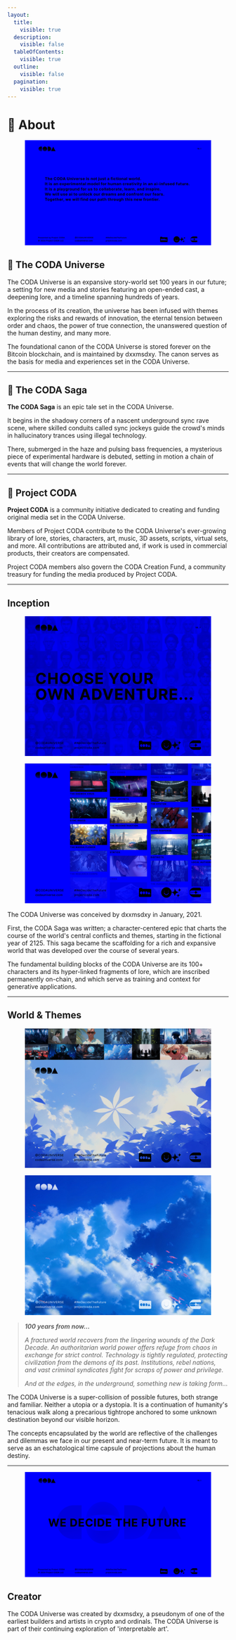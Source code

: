 ```yaml
---
layout:
  title:
    visible: true
  description:
    visible: false
  tableOfContents:
    visible: true
  outline:
    visible: false
  pagination:
    visible: true
---
```


# 📄 About

<div data-full-width="true">

<figure><img src="../../.gitbook/assets/coda_deck_artboards-3.jpg" alt=""><figcaption></figcaption></figure>

</div>

## 🔵 The CODA Universe

The CODA Universe is an expansive story-world set 100 years in our future; a setting for new media and stories featuring an open-ended cast, a deepening lore, and a timeline spanning hundreds of years.

In the process of its creation, the universe has been infused with themes exploring the risks and rewards of innovation, the eternal tension between order and chaos, the power of true connection, the unanswered question of the human destiny, and many more.

The foundational canon of the CODA Universe is stored forever on the Bitcoin blockchain, and is maintained by dxxmsdxy. The canon serves as the basis for media and experiences set in the CODA Universe.

***

## 🔵 The CODA Saga

**The CODA Saga** is an epic tale set in the CODA Universe.

It begins in the shadowy corners of a nascent underground sync rave scene, where skilled conduits called sync jockeys guide the crowd's minds in hallucinatory trances using illegal technology.

There, submerged in the haze and pulsing bass frequencies, a mysterious piece of experimental hardware is debuted, setting in motion a chain of events that will change the world forever.

***

## 🔵 Project CODA

**Project CODA** is a community initiative dedicated to creating and funding original media set in the CODA Universe.

Members of Project CODA contribute to the CODA Universe's ever-growing library of lore, stories, characters, art, music, 3D assets, scripts, virtual sets, and more. All contributions are attributed and, if work is used in commercial products, their creators are compensated.

Project CODA members also govern the CODA Creation Fund, a community treasury for funding the media produced by Project CODA.

***

## Inception

<div>

<figure><img src="../../.gitbook/assets/social_choose-your-own-adventure.jpg" alt=""><figcaption></figcaption></figure>

 

<figure><img src="../../.gitbook/assets/social_canon.jpg" alt=""><figcaption></figcaption></figure>

</div>

The CODA Universe was conceived by dxxmsdxy in January, 2021.

First, the CODA Saga was written; a character-centered epic that charts the course of the world's central conflicts and themes, starting in the fictional year of 2125. This saga became the scaffolding for a rich and expansive world that was developed over the course of several years.

The fundamental building blocks of the CODA Universe are its 100+ characters and its hyper-linked fragments of lore, which are inscribed permanently on-chain, and which serve as training and context for generative applications.

***

## World & Themes

<div>

<figure><img src="../../.gitbook/assets/social_100-years-from-now.jpg" alt=""><figcaption></figcaption></figure>

 

<figure><img src="../../.gitbook/assets/social_clouds-01.jpg" alt=""><figcaption></figcaption></figure>

</div>

> _**100 years from now...**_
>
> _A fractured world recovers from the lingering wounds of the Dark Decade. An authoritarian world power offers refuge from chaos in exchange for strict control. Technology is tightly regulated, protecting civilization from the demons of its past. Institutions, rebel nations, and vast criminal syndicates fight for scraps of power and privilege._&#x20;
>
> _And at the edges, in the underground, something new is taking form..._

The CODA Universe is a super-collision of possible futures, both strange and familiar. Neither a utopia or a dystopia. It is a continuation of humanity's tenacious walk along a precarious tightrope anchored to some unknown destination beyond our visible horizon.&#x20;

The concepts encapsulated by the world are reflective of the challenges and dilemmas we face in our present and near-term future. It is meant to serve as an eschatological time capsule of projections about the human destiny.

***

<figure><img src="../../.gitbook/assets/coda_deck_artboards-2.jpg" alt=""><figcaption></figcaption></figure>

## Creator

The CODA Universe was created by dxxmsdxy, a pseudonym of one of the earliest builders and artists in crypto and ordinals. The CODA Universe is part of their continuing exploration of 'interpretable art'.

